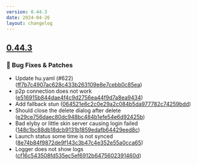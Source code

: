 ```yaml
---
version: 0.44.3
date: 2024-04-26
layout: changelog
---
```

## [0.44.3](#0.44.3)
### 🐛 Bug Fixes & Patches

- Update hu.yaml (#622) ([ff7b7c4907ac628c433b263109e8e7cebb0c85ea](https://github.com/Voxelum/x-minecraft-launcher/commit/ff7b7c4907ac628c433b263109e8e7cebb0c85ea))
- p2p connection does not work ([e516915b844dae4f4c9d2756ea44f9d7a8ea9434](https://github.com/Voxelum/x-minecraft-launcher/commit/e516915b844dae4f4c9d2756ea44f9d7a8ea9434))
- Add fallback stun ([064521e6c2c0e29a2c084b5da977782c74259bdd](https://github.com/Voxelum/x-minecraft-launcher/commit/064521e6c2c0e29a2c084b5da977782c74259bdd))
- Should close the delete dialog after delete ([e29ce756daec80dc948bc484b1efe54e6d92425b](https://github.com/Voxelum/x-minecraft-launcher/commit/e29ce756daec80dc948bc484b1efe54e6d92425b))
- Bad elyby or little skin server causing login failed ([148c1bc88db18dcb9131b1859edafb64429eed8c](https://github.com/Voxelum/x-minecraft-launcher/commit/148c1bc88db18dcb9131b1859edafb64429eed8c))
- Launch status some time is not synced ([8e74b84f9872de9f143c3b47c4e352e55a0cca65](https://github.com/Voxelum/x-minecraft-launcher/commit/8e74b84f9872de9f143c3b47c4e352e55a0cca65))
- Logger does not show logs ([cf16c543508fd535ec5ef6912b6475602391460d](https://github.com/Voxelum/x-minecraft-launcher/commit/cf16c543508fd535ec5ef6912b6475602391460d))
